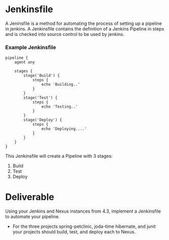 # Jenkinsfile

A Jeninsfile is a method for automating the process of setting up a pipeline in jenkins. A Jenkinsfile contains the definition of a Jenkins Pipeline in steps and is checked into source control to be used by jenkins. 

### Example Jenkinsfile
```
pipeline {
    agent any

    stages {
        stage('Build') {
            steps {
                echo 'Building..'
            }
        }
        stage('Test') {
            steps {
                echo 'Testing..'
            }
        }
        stage('Deploy') {
            steps {
                echo 'Deploying....'
            }
        }
    }
}
```

This Jenkinsfile will create a Pipeline with 3 stages:
1. Build
2. Test
3. Deploy

# Deliverable

Using your Jenkins and Nexus instances from 4.3, implement a Jenkinsfile to automate your pipeline. 

- For the three projects spring-petclinic, joda-time hibernate, and junit your projects should build, test, and deploy each to Nexus.
